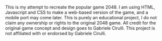 This is my attempt to recreate the popular game 2048. I am using HTML, Javascript and CSS to make a web-based version of the game, and a mobile port may come later. 
This is purely an educational project, I do not claim any ownership or rights to the original 2048 game. 
All credit for the original game concept and design goes to Gabriele Cirulli. 
This project is not affiliated with or endorsed by Gabriele Cirulli.


